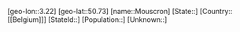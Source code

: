 ﻿---
location: [50.73,3.22]
mapzoom: [7,12] 
mapmarker: city 
type: City
tags:
- geo/City


SpocWebEntityId: 32614
isDeleted: false
confidential: public

---
[geo-lon::3.22]
[geo-lat::50.73]
[name::Mouscron]
[State::]
[Country::[[Belgium]]]
[StateId::]
[Population::]
[Unknown::]

